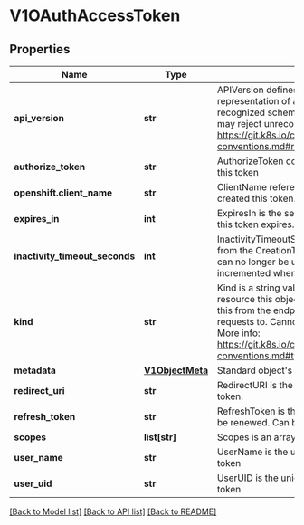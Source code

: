 # V1OAuthAccessToken

## Properties
Name | Type | Description | Notes
------------ | ------------- | ------------- | -------------
**api_version** | **str** | APIVersion defines the versioned schema of this representation of an object. Servers should convert recognized schemas to the latest internal value, and may reject unrecognized values. More info: https://git.k8s.io/community/contributors/devel/api-conventions.md#resources | [optional] 
**authorize_token** | **str** | AuthorizeToken contains the token that authorized this token | [optional] 
**openshift.client_name** | **str** | ClientName references the openshift.client that created this token. | [optional] 
**expires_in** | **int** | ExpiresIn is the seconds from CreationTime before this token expires. | [optional] 
**inactivity_timeout_seconds** | **int** | InactivityTimeoutSeconds is the value in seconds, from the CreationTimestamp, after which this token can no longer be used. The value is automatically incremented when the token is used. | [optional] 
**kind** | **str** | Kind is a string value representing the REST resource this object represents. Servers may infer this from the endpoint the openshift.client submits requests to. Cannot be updated. In CamelCase. More info: https://git.k8s.io/community/contributors/devel/api-conventions.md#types-kinds | [optional] 
**metadata** | [**V1ObjectMeta**](V1ObjectMeta.md) | Standard object&#39;s metadata. | [optional] 
**redirect_uri** | **str** | RedirectURI is the redirection associated with the token. | [optional] 
**refresh_token** | **str** | RefreshToken is the value by which this token can be renewed. Can be blank. | [optional] 
**scopes** | **list[str]** | Scopes is an array of the requested scopes. | [optional] 
**user_name** | **str** | UserName is the user name associated with this token | [optional] 
**user_uid** | **str** | UserUID is the unique UID associated with this token | [optional] 

[[Back to Model list]](../README.md#documentation-for-models) [[Back to API list]](../README.md#documentation-for-api-endpoints) [[Back to README]](../README.md)


